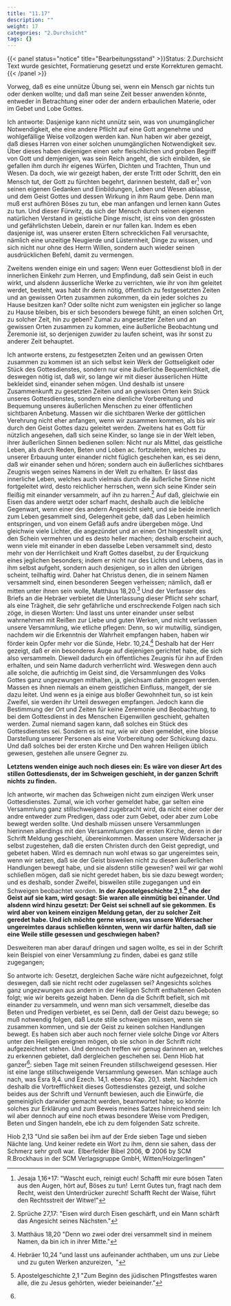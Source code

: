 ```yaml
---
title: "11.17"
description: ""
weight: 17
categories: "2.Durchsicht"
tags: {}
---
```


{{< panel status="notice" title="Bearbeitungsstand" >}}Status: 2.Durchsicht
Text wurde gesichtet, Formatierung gesetzt und erste Korrekturen gemacht.{{< /panel >}}

<!-- Seite 530 -->

Vorweg, daß es eine unnütze
Übung sei, wenn ein Mensch gar nichts tun
oder denken wollte; und daß man seine Zeit besser
anwenden könnte, entweder in Betrachtung einer
oder der andern erbaulichen Materie, oder
im Gebet und Lobe Gottes.

Ich antworte: Dasjenige kann nicht unnütz sein,
was von unumgänglicher Notwendigkeit, ehe eine
andere Pflicht auf eine Gott angenehme und wohlgefällige
Weise vollzogen werden kan. Nun haben
wir aber gezeigt, daß dieses Harren von einer solchen
unumgänglichen Notwendigkeit sev. Über dieses
haben diejenigen einen sehr fleischlichen und groben
Begriff von Gott und demjenigen, was sein Reich
angeht, die sich einbilden, sie gefallen ihm durch ihr
eigenes Würfen, Dichten und Trachten, Thun und
Wesen. Da doch, wie wir gezeigt haben, der
erste Tritt oder Schritt, den ein Mensch tut, der
Gott zu fürchten begehrt, darinnen besteht, daß er[^foot-11-17-001]
von seinen eigenen Gedanken und Einbildungen, Leben
und Wesen ablasse, und dem Geist Gottes und
dessen Wirkung in ihm Raum gebe. Denn man
muß erst aufhören Böses zu tun, ebe man anfangen
und lernen kann Gutes zu tun. Und dieser
Fürwitz, da sich der Mensch durch seinen eigenen natürlichen
Verstand in geistliche Dinge mischt, ist eins
von den grössten und gefährlichsten Uebeln, darein er
nur fallen kan. Indem es eben dasjenige ist, was
unserer ersten Eltern schrecklichen Fall verursachte,
nämlich eine unzeitige Neugierde und Lüsternheit,
Dinge zu wissen, und sich nicht nur ohne des Herrn
Willen, sondern auch wieder seinen ausdrücklichen
Befehl, damit zu vermengen.

Zweitens wenden einige ein und sagen: Wenn
euer Gottesdienst bloß in der innerlichen Einkehr
zum Herren, und Empfindung, daß sein Geist<!-- Seite 531 -->
in euch wirkt, und alsdenn äusserliche Werke
zu verrichten, wie ihr von ihm geleitet werdet,
besteht, was habt ihr denn nötig, öffentlich zu
festgesetzten Zeiten und an gewissen Orten zusammen
zukommen, da ein jeder solches zu Hause besitzen
kan? Oder sollte nicht zum wenigsten ein
jeglicher so lange zu Hause bleiben, bis er sich
besonders bewege fühlt, an einen solchen Ort,
zu solcher Zeit, hin zu geben? Zumal zu angesetzter
Zeiten und an gewissen Orten zusammen
zu kommen, eine äußerliche Beobachtung und
Zeremonie ist, so derjenigen zuwider zu laufen
scheint, was ihr sonst zu anderer Zeit behauptet.

Ich antworte erstens, zu festgesetzten Zeiten und an
gewissen Orten zusammen zu kommen ist an sich selbst
kein Werk der Gottseligkeit oder Stück des Gottesdienstes,
sondern nur eine äußerliche Bequemlichkeit,
die deswegen nötig ist, daß wir, so lange wir mit
dieser äusserlichen Hütte bekleidet sind, einander sehen
mögen. Und deshalb ist unsere Zusammenkunft
zu gesetzten Zeiten und an gewissen Orten kein
Stück unseres Gottesdienstes, sondern eine dienliche
Vorbereitung und Bequemung unseres äußerlichen Menschen
zu einer öffentlichen sichtbaren Anbetung.
Massen wir die sichtbaren Werke der göttlichen Verehrung
nicht eher anfangen, wenn wir zusammen
kommen, als bis wir durch den Geist Gottes dazu
geleitet werden. Zweitens hat es Gott für nützlich
angesehen, daß sich seine Kinder, so lange sie in
der Welt leben, ihrer äußerlichen Sinnen bedienen
sollen: Nicht nur als Mittel, das geistliche Leben,
als durch Reden, Beten und Loben ac. fortzuleiten,
welches zu unserer Erbauung unter einander nicht
füglich geschehen kan, es sei denn, daß wir einander
sehen und hören; sondern auch ein äußerliches sichtbares<!-- Seite 532 -->
Zeugnis wegen seines Namens in der Welt zu
erhalten. Er lässt das innerliche Leben, welches auch
vielmais durch die äußerliche Sinne nicht fortgeleitet
wird, desto reichlicher herrschen, wenn sich seine
Kinder sein fleißig mit einander versammeln, auf ihn
zu harren.[^foot-11-17-002] Auf daß, gleichwie ein Eisen das andere
wetzt oder scharf macht, deshalb auch die leibliche
Gegenwart, wenn einer des andern Angesicht sieht,
und sie beide innerlich zum Leben gesammelt sind,
Gelegenheit gebe, daß das Leben heimlich entspringen,
und von einem Gefäß aufs andre übergeben
möge. Und gleichwie viele Lichter, die angezündet
und an einen Ort hingestellt sind, den Schein vermehren
und es desto heller machen; deshalb erscheint auch,
wenn viele mit einander in eben dasselbe Leben versammelt
sind, desto mehr von der Herrlichkeit und
Kraft Gottes daselbst, zu der Erquickung eines jeglichen
besonders; indem er nicht nur des Lichts und
Lebens, das in ihm selbst aufgeht, sondern auch desjenigen,
so in allen den übrigen scheint, teilhaftig
wird. Daher hat Christus denen, die in seinem Namen
versammelt sind, einen besonderen Seegen verheissen;
nämlich, daß er mitten unter ihnen sein
wolle, Matthäus 18,20.[^foot-11-17-003] Und der Verfasser des Briefs
an die Hebräer verbietet die Unterlassung dieser Pflicht
sehr scharf, als eine Trägheit, die sehr gefährliche und
erschreckende Folgen nach sich zöge, in diesen Worten:
Und lasst uns unter einander unser selbst wahrnehmen
mit Reißen zur Liebe und guten Werken,
und nicht verlassen unsere Versammlung,
wie etliche pflegen: Denn, so wir mutwillig,
sündigen, nachdem wir die Erkenntnis der
Wahrheit empfangen haben, haben wir förder
kein Opfer mehr vor die Sünde, Hebr. 10,24.[^foot-11-17-004]
Deshalb hat der Herr gezeigt, daß er ein besonderes
Auge auf diejenigen gerichtet habe, die sich also<!-- Seite 533 -->
versammeln. Dieweil dadurch ein öffentliches Zeugnis
für ihn auf Erden erhalten, und sein Name dadurch
verherrlicht wird. Weswegen denn auch alle
solche, die aufrichtig im Geist sind, die Versammlungen
des Volks Gottes ganz ungezwungen mithalten,
ja, gleichsam dahin gezogen werden. Massen
es ihnen niemals an einem geistlichen Einfluss, mangelt,
der sie dazu leitet. Und wenn es ja einige aus
bloßer Gewohnheit tun, so ist kein Zweifel, sie werden
ihr Urteil deswegen empfangen. Jedoch kann die
Bestimmung der Ort und Zeiten für keine Zeremonie
und Beobachtung, to bei dem Gottesdienst
in des Menschen Eigenwillen geschieht, gehalten werden.
Zumal niemand sagen kann, daß solches ein
Stück des Gottesdienstes sei. Sondern es ist nur,
wie wir oben gemeldet, eine blosse Darstellung unserer
Personen als eine Vorbereitung oder Schickung
dazu. Und daß solches bei der ersten Kirche und
Den wahren Heiligen üblich gewesen, gestehen alle unsere
Gegner zu.

**Letztens wenden einige auch noch dieses ein: Es**
**wäre von dieser Art des stillen Gottesdiensts, der**
**im Schweigen geschieht, in der ganzen Schrift nichts**
**zu finden.**

Ich antworte, wir machen das Schweigen nicht
zum einzigen Werk unser Gottesdienstes. Zumal,
wie ich vorher gemeldet habe, gar selten eine
Versammlung ganz stillschweigend zugebracht wird,
da nicht einer oder der andre entweder zum Predigen,
dass oder zum Gebet, oder aber zum Lobe bewegt werden
sollte. Und deshalb müssen unsere Versammlungen
hierinnen allerdings mit den Versammlungen der
ersten Kirche, deren in der Schrift Meldung geschieht,
übereinkommen. Massen unsere Widersacher
ja selbst zugestehen, daß die ersten Christen durch
den Geist gepredigt, und gebetet haben. Wird<!-- Seite 534 -->
es demnach nun wohl etwas so gar ungereimtes sein,
wenn wir setzen, daß sie der Geist bisweilen nicht zu
diesen äußerlichen Handlungen bewegt habe, und sie
alsdenn stille gewesen? weil wir gar wohl schließen
mögen, daß sie nicht geredet haben, bis sie dazu bewegt
worden; und es deshalb, sonder Zweifel, bisweilen
stille zugegangen und ein Schweigen beobachtet
worden. **In der Apostelgeschichte 2,1.[^foot-11-17-005] ehe der**
**Geist auf sie kam, wird gesagt: Sie waren alle**
**einmütig bei einander. Und alsdenn wird hinzu**
**gesetzt: Der Geist sei schnell auf sie gekommen.**
**Es wird aber von keinem einzigen Meldung getan,**
**der zu solcher Zeit geredet habe. Und ich möchte gerne**
**wissen, was unsere Widersacher ungereimtes daraus**
**schließen könnten, wenn wir darfür halten, daß**
**sie eine Weile stille gesessen und geschwiegen haben?**

Desweiteren man aber darauf dringen und sagen wollte,
es sei in der Schrift kein Beispiel von einer
Versammlung zu finden, dabei es ganz stille zugegangen;

So antworte ich: Gesetzt, dergleichen Sache wäre
nicht aufgezeichnet, folgt deswegen, daß sie nicht
recht oder zugelassen sei? Angesichts solches ganz ungezwungen
aus andern in der Heiligen Schrift enthaltenen
Geboten folgt; wie wir bereits gezeigt haben.
Denn da die Schrift befielt, sich mit einander
zu versammeln, und wenn man sich versammelt,
dieselbe das Beten und Predigen verbietet, es sei
Denn, daß der Geist dazu bewege; so muß notwendig
folgen, daß Leute stille schweigen müssen, wenn
sie zusammen kommen, und sie der Geist zu keinen solchen
Handlungen bewegt. Es haben sich aber auch
noch ferner viele solche Dinge vor Alters unter den
Heiligen ereignen mögen, ob sie schon in der Schrift
nicht aufgezeichnet stehen. Und dennoch treffen wir<!-- Seite 535 -->
genug darinnen an, welches zu erkennen gebietet, daß
dergleichen geschehen sei. Denn Hiob hat ganzer[^foot-11-17-006]:
sieben Tage mit seinen Freunden stillschweigend
gesessen. Hier ist eine lange stillschweigende Versammlung
gewesen. Man schlage auch nach, was
Esra 9,4. und Ezech. 14,1. ebenso Kap. 20,1.
steht. Nachdem ich deshalb die Vortrefflichkeit dieses
Gottesdienstes gezeigt, und solche beides aus der
Schrift und Vernunft bewiesen, auch die Einwürfe,
die gemeiniglich darwider gemacht werden, beantwortet
habe; so könnte solches zur Erklärung und
zum Beweis meines Satzes hinreichend sein: Ich
wil aber dennoch auf eine noch etwas besondere Weise
vom Predigen, Beten und Singen handeln, ebe
ich zu dem folgenden Satz schreite.

[^foot-11-17-001]: Jesaja 1,16+17: "Wascht euch, reinigt euch! Schafft mir eure bösen Taten aus den Augen, hört auf, Böses zu tun! Lernt Gutes tun, fragt nach dem Recht, weist den Unterdrücker zurecht! Schafft Recht der Waise, führt den Rechtsstreit der Witwe!"
[^foot-11-17-002]: Sprüche 27,17: "Eisen wird durch Eisen geschärft, und ein Mann schärft das Angesicht seines Nächsten."
[^foot-11-17-003]: Matthäus 18,20 "Denn wo zwei oder drei versammelt sind in meinem Namen, da bin ich in ihrer Mitte."
[^foot-11-17-004]: Hebräer 10,24 "und lasst uns aufeinander achthaben, um uns zur Liebe und zu guten Werken anzureizen, "
[^foot-11-17-005]: Apostelgeschichte 2,1 "Zum Beginn des jüdischen Pfingstfestes waren alle, die zu Jesus gehörten, wieder beieinander."
[^foot-11-17-006]:

Hiob 2,13 "Und sie saßen bei ihm auf der Erde sieben Tage und sieben Nächte lang. Und keiner redete ein Wort zu ihm, denn sie sahen, dass der Schmerz sehr groß war. Elberfelder Bibel 2006, © 2006 by SCM R.Brockhaus in der SCM Verlagsgruppe GmbH, Witten/Holzgerlingen"
